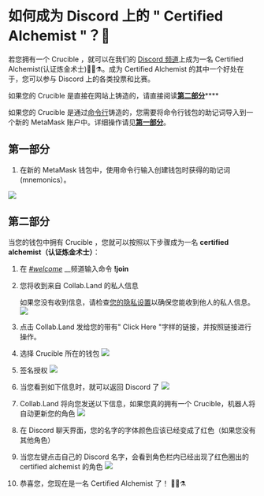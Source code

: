 # 如何成为 Discord 上的 " Certified Alchemist "？💬

若您拥有一个 Crucible ，就可以在我们的 [Discord 频道](https://discord.com/invite/qWQQMMKjKe)上成为一名 Certified Alchemist\(认证炼金术士\)🧙‍♂️⚗️。成为 Certified Alchemist 的其中一个好处在于，您可以参与 Discord 上的各类投票和比赛。

如果您的 Crucible 是直接在网站上铸造的，请直接阅读[**第二部分**](how-to-become-a-certified-alchemist-on-discord.md#di-er-bu-fen)\*\*\*\*

如果您的 Crucible 是通过[命令行](https://github.com/alchemistcoin/alchemist)铸造的，您需要将命令行钱包的助记词导入到一个新的 MetaMask 账户中。详细操作请见[**第一部分**](how-to-become-a-certified-alchemist-on-discord.md#di-yi-bu-fen)。

## 第一部分

1. 在新的 MetaMask 钱包中，使用命令行输入创建钱包时获得的助记词\(mnemonics）。

![](https://i.imgur.com/4RxfjZs.png)

## 第二部分

当您的钱包中拥有 Crucible ，您就可以按照以下步骤成为一名 **certified alchemist（认证炼金术士）**：

1. 在 [_\#welcome_](http://discord.alchemist.wtf) __频道输入命令 **!join**
2. 您将收到来自 Collab.Land 的私人信息

   如果您没有收到信息，请检查[您的隐私设置](https://support.discord.com/hc/en-us/articles/217916488-Blocking-Privacy-Settings-)以确保您能收到他人的私人信息。  
   ![](https://i.imgur.com/2UvO1ZL.png)

3. 点击 Collab.Land 发给您的带有" Click Here "字样的链接，并按照链接进行操作。
4. 选择 Crucible 所在的钱包 ![](https://i.imgur.com/y4bXisJ.png)
5. 签名授权 ![](https://i.imgur.com/nF29cFo.png)
6. 当您看到如下信息时，就可以返回 Discord 了 ![](https://i.imgur.com/WVIelT9.png)
7. Collab.Land 将向您发送以下信息，如果您真的拥有一个 Crucible，机器人将自动更新您的角色 ![](https://i.imgur.com/1UMmipM.png)
8. 在 Discord 聊天界面，您的名字的字体颜色应该已经变成了红色（如果您没有其他角色）
9. 当您左键点击自己的 Discord 名字，会看到角色栏内已经出现了红色圈出的 certified alchemist 的角色 ![](https://i.imgur.com/KTO91Q1.png)
10. 恭喜您，您现在是一名 Certified Alchemist 了！ 🧙‍♂️⚗️

